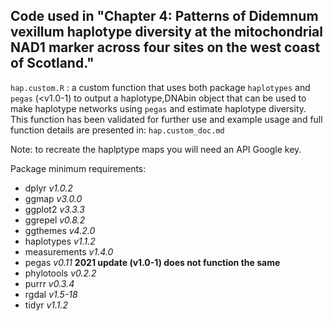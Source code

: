 ## Code used in "Chapter 4: Patterns of Didemnum vexillum haplotype diversity at the mitochondrial NAD1 marker across four sites on the west coast of Scotland."

`hap.custom.R` : a custom function that uses both package `haplotypes` and `pegas` (<v1.0-1) to output a haplotype,DNAbin object that can be used to make haplotype networks using `pegas` and estimate haplotype diversity. 
This function has been validated for further use and example usage and full function details are presented in: `hap.custom_doc.md`


Note: to recreate the haplptype maps you will need an API Google key. 

Package minimum requirements: 

- dplyr *v1.0.2*
- ggmap *v3.0.0*
- ggplot2 *v3.3.3*
- ggrepel *v0.8.2*
- ggthemes *v4.2.0*
- haplotypes *v1.1.2*
- measurements *v1.4.0*
- pegas *v0.11*   **2021 update (v1.0-1) does not function the same**
- phylotools *v0.2.2*
- purrr *v0.3.4*
- rgdal *v1.5-18*
- tidyr *v1.1.2*
